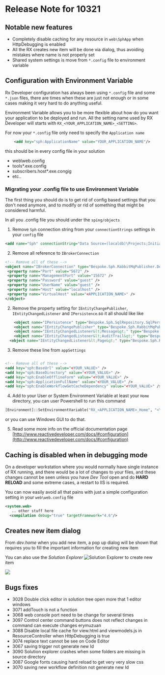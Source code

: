 # Release Note for 10321

## Notable new features
* Completely disable caching for any resource in `web\SphApp` when HttpDebugging is enabled
* All the RX creates new item will be done via dialog, thus avoiding mistakes where name is not properly set
* Shared system settings is move from `*.config` file to environment variable


## Configuration with **Environment Variable**
Rx Developer configuration has always been using `*.config` file and some `*.json` files, there are times when these are just not enough or in some cases making it very hard to do anything useful.

Environment Variable allows you to be more flexible about how do you want your application to be deployed and run. All the setting name used by RX Developer will starts with `RX_<YOUR_APPLICATION_NAME>_<SETTING>`.

For now your `*.config` file only need to specify the `Application name `
```xml
    <add key="sph:ApplicationName" value="YOUR_APPLICATION_NAME"/>
```
this should be in every config file in your solution
* web\web.config
* tools\*.exe.config
* subscribers.host\*.exe.congig
* etc..

### Migrating your .config file to use Environment Variable
The first thing you should do is to get rid of config based settings that you don't need anymore, and to modify or rid of something that might be considered harmful.

In all you .config file you should under the `sping/objects`
1.   Remove `Sph` connection string from your `connectionStrings` settings in your `config` file
  ```xml
  <add name="Sph" connectionString="Data Source=(localdb)\Projects;Initial Catalog=<APPLICATION_NAME>;Integrated Security=True;Connect Timeout=30;Encrypt=False;TrustServerCertificate=False" providerName="System.Data.SqlClient" />

  ```
2. Remove all reference to `IBrokerConnection`

  ```xml
  <!-- Remove all of these -->
  <object name="IBrokerConnection" type="Bespoke.Sph.RabbitMqPublisher.DefaultBrokerConnection, rabbitmq.changepublisher">
   <property name="Port" value="5672" />
   <property name="ManagementPort" value="15672" />
   <property name="Password" value="guest" />
   <property name="UserName" value="guest" />
   <property name="Host" value="localhost" />
   <property name="VirtualHost" value="<APPLICATION_NAME>" />
  </object>
  ```

2. Remove the property setting for `IEntityChangePublisher`, `IEntityChangedListener` and `IPersistence`.so it all should like like

  ```xml
      <object name="IPersistence" type="Bespoke.Sph.SqlRepository.SqlPersistence, sql.repository"/>
      <object name="IEntityChangePublisher" type="Bespoke.Sph.RabbitMqPublisher.ChangePublisherClient,rabbitmq.changepublisher"/>
      <object name="IEntityChangedListener&lt;Message&gt;" type="Bespoke.Sph.RabbitMqPublisher.EntityChangedListener&lt;Message&gt;,rabbitmq.changepublisher"/>
      <object name="IEntityChangedListener&lt;AuditTrail&gt;" type="Bespoke.Sph.RabbitMqPublisher.EntityChangedListener&lt;AuditTrail&gt;,rabbitmq.changepublisher"/>
    <object name="IEntityChangedListener&lt;Page&gt;" type="Bespoke.Sph.RabbitMqPublisher.EntityChangedListener&lt;Page&gt;,rabbitmq.changepublisher"/>

  ```

3. Remove these line from `appSettings`

  ```xml

  <!-- Remove all of these -->
  <add key="sph:BaseUrl" value="<YOUR_VALUE>" />
  <add key="sph:BaseDirectory" value="<YOUR_VALUE>" />
  <add key="sph:EnableOfflineForm" value="<YOUR_VALUE>" />
  <add key="sph:ApplicationFullName" value="<YOUR_VALUE>" />
  <add key="sph:EnableWorkflowGetCacheDependency" value="<YOUR_VALUE>" />
  ```

4. Add to your User or System Environment Variable at least your `Home` directory, you can user Powershell to run this command

  ```py
  [Environment]::SetEnvironmentVariable("RX_<APPLICATION_NAME>_Home", "<YOUR_PROJECT_DIRECTORY>", "User")
  ```

or you can use Windows GUI to do that.

5. Read some more info on the official documentation page [http://www.reactivedeveloper.com/docs/#configuration](http://www.reactivedeveloper.com/docs/#configuration)


## Caching is disabled when in debugging mode
On a developer workstation where you would normally have single instance of RX running, and there would be a lot of changes to your files, and these changes cannot be seen unless you have *Dev Tool* open and do **HARD RELOAD** and some extreme cases, a restart to IIS is required.

You can now easily avoid all that pains with just a simple configuration setting in your `web\web.config` file

```xml
<system.web>
   .. other stuff here
  <compilation debug="true" targetFramework="4.6"/>
```


## Creates new item dialog
From *dev.home* when you add new item, a pop up dialog will be shown that requires you to fill the important information for creating new item

You can also use the *Solution Explorer* ![Solution Explorer](https://lh3.googleusercontent.com/-NNJu0mi32GM/Vnd2v6Us_oI/AAAAAAAAKi0/WH2l5IMy8jw/s2048-Ic42/%25255BUNSET%25255D.png) to create new item


![](https://lh3.googleusercontent.com/-_Olnc6tIsRI/Vnd2-FL8KHI/AAAAAAAAKi8/Wc3kDIhNJV0/s2048-Ic42/%25255BUNSET%25255D.png)




## Bugs fixes
* 3028 Double click editor in solution tree open more that 1 editor windows
* 3071 addTouch is not a function
* 3068 web console port need to be change for several times
* 3097 Control center command buttons does not reflect changes in command can execute changes erymuzuan
* 3088 Disable local file cache for view.html and viewmodels.js in ResourceController when HttpDebugging is true
* 3074 replace text cannot be see on Code Editor  
* 3067 saving trigger not generate new Id  
* 3090 Solution explorer crashes when some folders are missing in source directory    
* 3087 Google fonts causing hard reload to get very very slow css
* 3070 saving new workflow definition not generate new Id
